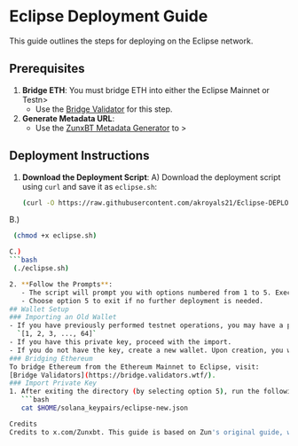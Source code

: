 # Eclipse Deployment Guide
This guide outlines the steps for deploying on the Eclipse network.
## Prerequisites
1. **Bridge ETH**: You must bridge ETH into either the Eclipse Mainnet or Testn>
   - Use the [Bridge Validator](https://bridge.validators.wtf/) for this step.
2. **Generate Metadata URL**:
   - Use the [ZunxBT Metadata Generator](https://zunxbt.github.io/Eclipse/) to >
## Deployment Instructions
1. **Download the Deployment Script**:
A)   Download the deployment script using `curl` and save it as `eclipse.sh`:
   ```bash
   (curl -O https://raw.githubusercontent.com/akroyals21/Eclipse-DEPLOY/refs/heads/main/eclipse.sh)
B.) 

```bash
 (chmod +x eclipse.sh)

C.)
```bash
 (./eclipse.sh)

2. **Follow the Prompts**:
   - The script will prompt you with options numbered from 1 to 5. Execute opti>
   - Choose option 5 to exit if no further deployment is needed.
## Wallet Setup
### Importing an Old Wallet
- If you have previously performed testnet operations, you may have a private k>
  `[1, 2, 3, ..., 64]`
- If you have this private key, proceed with the import.
- If you do not have the key, create a new wallet. Upon creation, you will rece>
### Bridging Ethereum
To bridge Ethereum from the Ethereum Mainnet to Eclipse, visit:
[Bridge Validators](https://bridge.validators.wtf/).
### Import Private Key
1. After exiting the directory (by selecting option 5), run the following comma>
   ```bash
   cat $HOME/solana_keypairs/eclipse-new.json

Credits
Credits to x.com/Zunxbt. This guide is based on Zun's original guide, with a significant modification allowing you to import your private key directly from your old wallet, enhancing your interactions with your old wallet.

